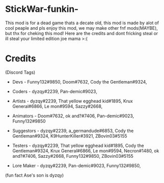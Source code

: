 # StickWar-funkin-

This mod is for a dead game thats a decate old, this mod is made by alot of cool peaple and pls enjoy this mod, we may make other fnf mods(MAYBE), but thx for cheking this mod!
Here are the credits and dont fricking steal or ill steal your limited edition joe mama >:(

# Credits

(Discord Tags)

- Devs - Funny132#9850, Doom#7632, Cody the Gentleman#9324, 

- Coders - dyzqy#2239, Pan-demic#9023, 

- Artists - dyzqy#2239, That yellow egghead kid#1895, Krux General#6866, Le mon#9594, Sazzy#2668, 

- Animators - Doom#7632, ok and?#7406, Pan-demic#9023, Funny132#9850

- Suggestors - dyzqy#2239, a_germandude#6853, Cody the Gentleman#9324, K9HunterKiller#3921, ZBovin03#5155

- Testers - dyzqy#2239, That yellow egghead kid#1895, Cody the Gentleman#9324, Krux General#6866, Le mon#9594, Necron#1480, ok and?#7406, Sazzy#2668, Funny132#9850, ZBovin03#5155

- Lore Maker - dyzqy#2239, Pan-demic#9023, Funny132#9850, 

(fun fact Ase's son is dyzqy)
